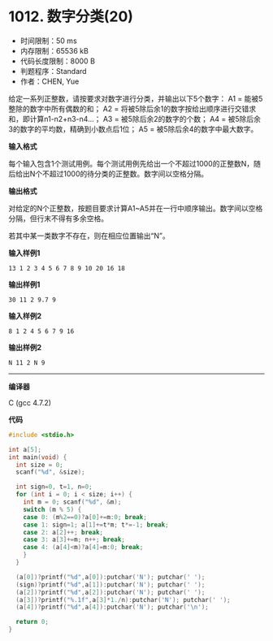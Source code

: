 # 1012. 数字分类(20)

- 时间限制：50 ms
- 内存限制：65536 kB
- 代码长度限制：8000 B
- 判题程序：Standard
- 作者：CHEN, Yue

给定一系列正整数，请按要求对数字进行分类，并输出以下5个数字：
A1 = 能被5整除的数字中所有偶数的和；
A2 = 将被5除后余1的数字按给出顺序进行交错求和，即计算n1-n2+n3-n4...；
A3 = 被5除后余2的数字的个数；
A4 = 被5除后余3的数字的平均数，精确到小数点后1位；
A5 = 被5除后余4的数字中最大数字。

**输入格式**

每个输入包含1个测试用例。每个测试用例先给出一个不超过1000的正整数N，随后给出N个不超过1000的待分类的正整数。数字间以空格分隔。

**输出格式**

对给定的N个正整数，按题目要求计算A1~A5并在一行中顺序输出。数字间以空格分隔，但行末不得有多余空格。

若其中某一类数字不存在，则在相应位置输出“N”。

**输入样例1**

```
13 1 2 3 4 5 6 7 8 9 10 20 16 18
```

**输出样例1**

```
30 11 2 9.7 9
```

**输入样例2**

```
8 1 2 4 5 6 7 9 16
```

**输出样例2**

```
N 11 2 N 9
```

----------

**编译器**

C (gcc 4.7.2)

**代码**

```c
#include <stdio.h>

int a[5];
int main(void) {
  int size = 0;
  scanf("%d", &size);

  int sign=0, t=1, n=0;
  for (int i = 0; i < size; i++) {
    int m = 0; scanf("%d", &m);
    switch (m % 5) {
    case 0: (m%2==0)?a[0]+=m:0; break;
    case 1: sign=1; a[1]+=t*m; t*=-1; break;
    case 2: a[2]++; break;
    case 3: a[3]+=m; n++; break;
    case 4: (a[4]<m)?a[4]=m:0; break;
    }
  }

  (a[0])?printf("%d",a[0]):putchar('N'); putchar(' ');
  (sign)?printf("%d",a[1]):putchar('N'); putchar(' ');
  (a[2])?printf("%d",a[2]):putchar('N'); putchar(' ');
  (a[3])?printf("%.1f",a[3]*1./n):putchar('N'); putchar(' ');
  (a[4])?printf("%d",a[4]):putchar('N'); putchar('\n');

  return 0;
}
```
